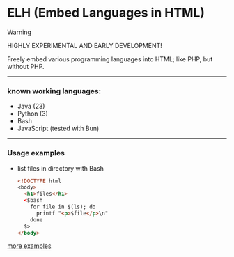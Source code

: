 # ELH (Embed Languages in HTML)

>[!WARNING]
>HIGHLY EXPERIMENTAL AND EARLY DEVELOPMENT!

Freely embed various programming languages into HTML; like PHP, but without PHP.

---

### known working languages:
- Java (23)
- Python (3)
- Bash
- JavaScript (tested with Bun) 

---

### Usage examples

- list files in directory with Bash
  ```html
  <!DOCTYPE html
  <body>
    <h1>files</h1>
    <$bash
      for file in $(ls); do
        printf "<p>$file</p>\n"
      done
    $>
  </body>
  ```
[more examples](https://github.com/Supraboy981322/ELH/tree/master/examples)
